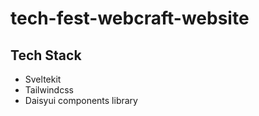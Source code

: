 # tech-fest-webcraft-website
 
## Tech Stack
- Sveltekit
- Tailwindcss
- Daisyui components library

